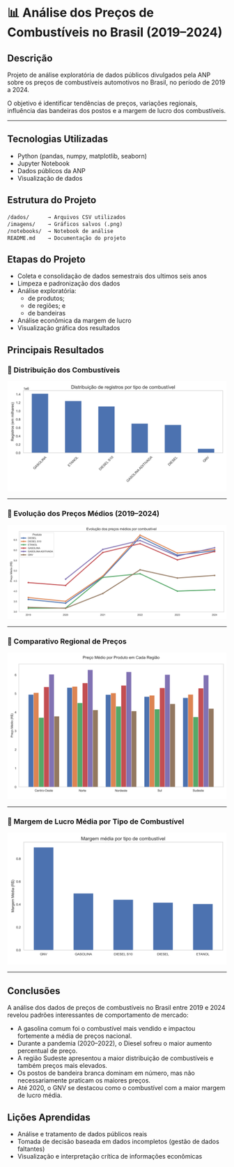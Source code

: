 
# 📊 Análise dos Preços de Combustíveis no Brasil (2019–2024)

## Descrição

Projeto de análise exploratória de dados públicos divulgados pela ANP sobre os preços de combustíveis automotivos no Brasil, no período de 2019 a 2024.


O objetivo é identificar tendências de preços, variações regionais, influência das bandeiras dos postos e a margem de lucro dos combustíveis.

---

## Tecnologias Utilizadas

- Python (pandas, numpy, matplotlib, seaborn)
- Jupyter Notebook
- Dados públicos da ANP
- Visualização de dados

## Estrutura do Projeto

```
/dados/      → Arquivos CSV utilizados
/imagens/    → Gráficos salvos (.png)
/notebooks/  → Notebook de análise
README.md    → Documentação do projeto
```

## Etapas do Projeto

- Coleta e consolidação de dados semestrais dos ultimos seis anos
- Limpeza e padronização dos dados
- Análise exploratória:
    - de produtos;
    - de regiões; e
    - de bandeiras
- Análise econômica da margem de lucro
- Visualização gráfica dos resultados

## Principais Resultados

### 🔹 Distribuição dos Combustíveis
![Distribuição dos Combustíveis](imagens/distribuicao_combustiveis.png)

---

### 🔹 Evolução dos Preços Médios (2019–2024)
![Evolução dos Preços](imagens/evolucao_preco.png)

---

### 🔹 Comparativo Regional de Preços
![Comparativo de Preço por Região](imagens/preco_medio_regiao.png)

---

### 🔹 Margem de Lucro Média por Tipo de Combustível
![Margem de Lucro por Combustível](imagens/margem_lucro_combustiveis.png)

---

## Conclusões

A análise dos dados de preços de combustíveis no Brasil entre 2019 e 2024 revelou padrões interessantes de comportamento de mercado:

- A gasolina comum foi o combustível mais vendido e impactou fortemente a média de preços nacional.
- Durante a pandemia (2020–2022), o Diesel sofreu o maior aumento percentual de preço.
- A região Sudeste apresentou a maior distribuição de combustíveis e também preços mais elevados.
- Os postos de bandeira branca dominam em número, mas não necessariamente praticam os maiores preços.
- Até 2020, o GNV se destacou como o combustível com a maior margem de lucro média.

## Lições Aprendidas

- Análise e tratamento de dados públicos reais
- Tomada de decisão baseada em dados incompletos (gestão de dados faltantes)
- Visualização e interpretação crítica de informações econômicas
